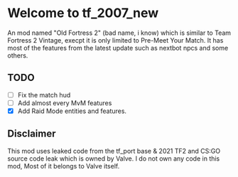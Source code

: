 # Welcome to tf_2007_new
 An mod named "Old Fortress 2" (bad name, i know) which is similar to Team Fortress 2 Vintage, execpt it is only limited to Pre-Meet Your Match. It has most of the features from the latest update such as nextbot npcs and some others.

## TODO

- [ ] Fix the match hud
- [ ] Add almost every MvM features 
- [x] Add Raid Mode entities and features.

## Disclaimer

This mod uses leaked code from the tf_port base & 2021 TF2 and CS:GO source code leak which is owned by Valve. I do not own any code in this mod, Most of it belongs to Valve itself.
